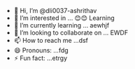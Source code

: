 - 👋 Hi, I’m @dli0037-ashrithav
- 👀 I’m interested in ... 😊😊 Learning
- 🌱 I’m currently learning ... aewhjf
- 💞️ I’m looking to collaborate on ... EWDF
- 📫 How to reach me ...dsf
- 😄 Pronouns: ...fdg
- ⚡ Fun fact: ...etrgy

<!---
dli0037-ashrithav/dli0037-ashrithav is a ✨ special ✨ repository because its `README.md` (this file) appears on your GitHub profile.
You can click the Preview link to take a look at your changes.
--->
